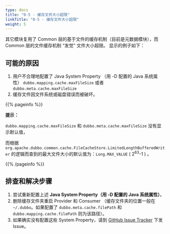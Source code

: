 ```yaml
---
type: docs
title: "0-5 - 缓存文件大小超限"
linkTitle: "0-5 - 缓存文件大小超限"
weight: 5
---
```


其它模块复用了 Common 层的基于文件的缓存机制（目前是元数据模块），而 Common 层的文件缓存机制 “发觉” 文件大小超限。
显示的例子如下：

## 可能的原因
1. 用户不合理地配置了 Java System Property （用 -D 配置的 Java 系统属性） `dubbo.mapping.cache.maxFileSize` 或者 `dubbo.meta.cache.maxFileSize`
2. 缓存文件因文件系统或磁盘错误而被破坏。

{{% pageinfo %}}

**提示：**

`dubbo.mapping.cache.maxFileSize` 和 `dubbo.meta.cache.maxFileSize` 没有显示默认值，

而根据 `org.apache.dubbo.common.cache.FileCacheStore.LimitedLengthBufferedWriter` 的逻辑而查到的最大文件大小的默认值为：`Long.MAX_VALUE` ( 2<sup>63</sup>-1 ) 。

{{% /pageinfo %}}

## 排查和解决步骤
1. 尝试重新配置上述 **Java System Property（用 -D 配置的 Java 系统属性）**。
2. 删除缓存文件夹重启 Provider 和 Consumer （缓存文件夹的位置一般在 `~/.dubbo`。如果配置了 `dubbo.meta.cache.filePath` 和 `dubbo.mapping.cache.filePath` 则为该路径）。
3. 如果确实没有配置这些 System Property，请到 [GitHub Issue Tracker](https://github.com/apache/dubbo/issues) 下发 Issue。

<p style="margin-top: 3rem;"> </p>